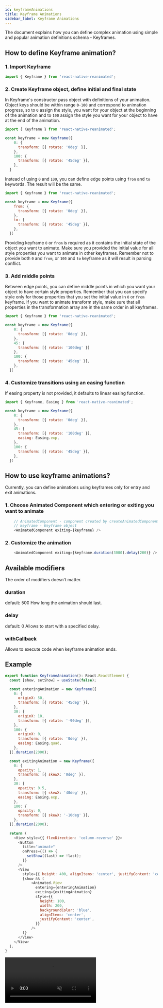 ```yaml
---
id: keyframeAnimations
title: Keyframe Animations
sidebar_label: Keyframe Animations
---
```


The document explains how you can define complex animation using simple and popular animation definitions schema - Keyframes.

## How to define Keyframe animation?

### 1. Import Keyframe

```js
import { Keyframe } from 'react-native-reanimated';
```

### 2. Create Keyframe object, define initial and final state

In Keyframe's constructor pass object with definitions of your animation. Object keys should be within range `0-100` and correspond to animation progress,
so to `0` assign the style, you want for your object at the beginning of the animation and to `100` assign the style you want for your object to have at the end of the animation.

```js
import { Keyframe } from 'react-native-reanimated';

const keyframe = new Keyframe({
    0: {
      transform: [{ rotate: '0deg' }],
    },
    100: {
      transform: [{ rotate: '45deg' }],
    },
  }
```

Instead of using `0` and `100`, you can define edge points using `from` and `to` keywords. The result will be the same.

```js
import { Keyframe } from 'react-native-reanimated';

const keyframe = new Keyframe({
    from: {
      transform: [{ rotate: '0deg' }],
    },
    to: {
      transform: [{ rotate: '45deg' }],
    },
  })
```

Providing keyframe `0` or `from` is required as it contains the initial state of the object you want to animate. 
Make sure you provided the initial value for all style properties you want to animate in other keyframes.
Remember not to provide both `0` and `from`, or `100` and `to` keyframe as it will result in parsing conflict.

### 3. Add middle points

Between edge points, you can define middle points in which you want your object to have certain style properties.
Remember that you can specify style only for those properties that you set the initial value in `0` or `from` keyframe.
If you want to animate transform style, make sure that all properties in the transformation array are in the same order in all keyframes.

```js
import { Keyframe } from 'react-native-reanimated';

const keyframe = new Keyframe({
    0: {
      transform: [{ rotate: '0deg' }],
    },
    45: {
      transform: [{ rotate: '100deg' }]
    },
    100: {
      transform: [{ rotate: '45deg' }],
    },
  })
```

### 4. Customize transitions using an easing function

If easing property is not provided, it defaults to linear easing function.

```js
import { Keyframe, Easing } from 'react-native-reanimated';

const keyframe = new Keyframe({
    0: {
      transform: [{ rotate: '0deg' }],
    },
    45: {
      transform: [{ rotate: '100deg' }],
      easing: Easing.exp,
    },
    100: {
      transform: [{ rotate: '45deg' }],
    },
  })
```

## How to use keyframe animations?

Currently, you can define animations using keyframes only for entry and exit animations. 

### 1. Choose Animated Component which entering or exiting you want to animate
```js
    // AnimatedComponent - component created by createAnimatedComponent or imported from Reanimated
    // keyframe - Keyframe object
    <AnimatedComponent exiting={keyframe} />
```
### 2. Customize the animation
```js
    <AnimatedComponent exiting={keyframe.duration(3000).delay(200)} />
```

## Available modifiers
The order of modifiers doesn't matter.

### duration
default: 500
How long the animation should last.

### delay
default: 0
Allows to start with a specified delay.

### withCallback
Allows to execute code when keyframe animation ends.
## Example

```js
export function KeyframeAnimation(): React.ReactElement {
  const [show, setShow] = useState(false);

  const enteringAnimation = new Keyframe({
    0: {
      originX: 50,
      transform: [{ rotate: '45deg' }],
    },
    30: {
      originX: 10,
      transform: [{ rotate: '-90deg' }],
    },
    100: {
      originX: 0,
      transform: [{ rotate: '0deg' }],
      easing: Easing.quad,
    },
  }).duration(2000);

  const exitingAnimation = new Keyframe({
    0: {
      opacity: 1,
      transform: [{ skewX: '0deg' }],
    },
    30: {
      opacity: 0.5,
      transform: [{ skewX: '40deg' }],
      easing: Easing.exp,
    },
    100: {
      opacity: 0,
      transform: [{ skewX: '-10deg' }],
    },
  }).duration(2000);
  
  return (
    <View style={{ flexDirection: 'column-reverse' }}>
      <Button
        title="animate"
        onPress={() => {
          setShow((last) => !last);
        }}
      />
      <View
        style={{ height: 400, alignItems: 'center', justifyContent: 'center' }}>
        {show && (
            <Animated.View
              entering={enteringAnimation}
              exiting={exitingAnimation}
              style={{
                height: 100,
                width: 200,
                backgroundColor: 'blue',
                alignItems: 'center',
                justifyContent: 'center',
              }}
            />
        )}
      </View>
    </View>
  );
}
```

<video src="https://user-images.githubusercontent.com/48885911/125463255-04502655-3147-4d15-ae5b-f327666eadff.mov" controls="controls" muted="muted"></video>